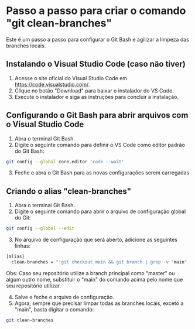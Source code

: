 # Passo a passo para criar o comando "git clean-branches" 
Este é um passo a passo para configurar o Git Bash e agilizar a limpeza das branches locais.

## Instalando o Visual Studio Code (caso não tiver)

1. Acesse o site oficial do Visual Studio Code em https://code.visualstudio.com/.
2. Clique no botão "Download" para baixar o instalador do VS Code.
3. Execute o instalador e siga as instruções para concluir a instalação.

## Configurando o Git Bash para abrir arquivos com o Visual Studio Code

1. Abra o terminal Git Bash.
2. Digite o seguinte comando para definir o VS Code como editor padrão do Git Bash:
```bash
git config --global core.editor 'code --wait'
```
3. Feche e abra o Git Bash para as novas configurações serem carregadas

## Criando o alias "clean-branches"

1. Abra o terminal Git Bash.
2. Digite o seguinte comando para abrir o arquivo de configuração global do Git:
```bash
git config --global --edit
```
3. No arquivo de configuração que será aberto, adicione as seguintes linhas:
```bash
[alias]
  clean-branches = "!git checkout main && git branch | grep -v "main" | xargs git branch -D"
```
Obs: Caso seu repositório utilize a branch principal como "master" ou algum outro nome, substituir o "main" do comando acima pelo nome que seu repositório utilizar.

4. Salve e feche o arquivo de configuração.
5. Agora, sempre que precisar limpar todas as branches locais, exceto a "main", basta digitar o comando:
```bash
git clean-branches
```



